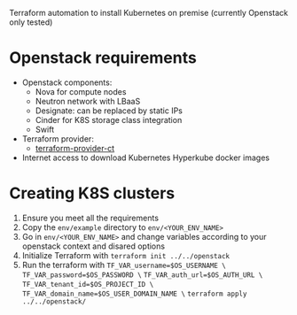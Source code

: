Terraform automation to install Kubernetes  on premise (currently Openstack only tested)

# Openstack requirements

* Openstack components:
  * Nova for compute nodes
  * Neutron network with LBaaS
  * Designate: can be replaced by static IPs
  * Cinder for K8S storage class integration
  * Swift
* Terraform provider:
  * [terraform-provider-ct](https://github.com/coreos/terraform-provider-ct)
* Internet access to download Kubernetes Hyperkube docker images

# Creating K8S clusters

1. Ensure you meet all the requirements
2. Copy the `env/example` directory to `env/<YOUR_ENV_NAME>`
3. Go in `env/<YOUR_ENV_NAME>` and change variables according to your openstack context and disared options
4. Initialize Terraform with `terraform init ../../openstack`
5. Run the terraform with
`TF_VAR_username=$OS_USERNAME \`
`TF_VAR_password=$OS_PASSWORD \`
`TF_VAR_auth_url=$OS_AUTH_URL \`
`TF_VAR_tenant_id=$OS_PROJECT_ID \`
`TF_VAR_domain_name=$OS_USER_DOMAIN_NAME \`
`terraform apply ../../openstack/`